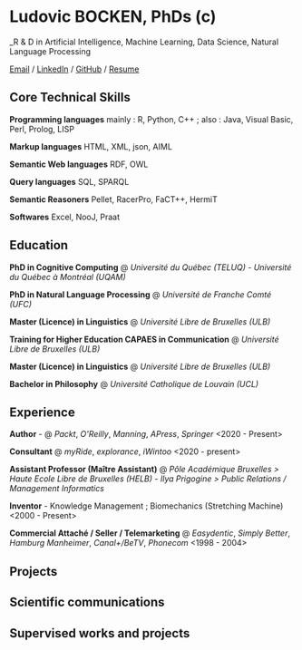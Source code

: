 # Ludovic BOCKEN, PhDs (c)

_R & D in Artificial Intelligence, Machine Learning, Data Science, Natural Language Processing

[Email](mailto:lbocken@gmail.com) / [LinkedIn](https://www.linkedin.com/in/ludovicbocken/) / [GitHub](https://github.com/lbocken) / [Resume](https://lbocken.github.io/resume/)

## Core Technical Skills

**Programming languages** mainly : R, Python, C++ ; also : Java, Visual Basic, Perl, Prolog, LISP

**Markup languages** HTML, XML, json, AIML

**Semantic Web languages** RDF, OWL

**Query languages** SQL, SPARQL

**Semantic Reasoners** Pellet, RacerPro, FaCT++, HermiT

**Softwares** Excel, NooJ, Praat 
    
## Education
**PhD in Cognitive Computing** @ *Université du Québec (TELUQ)* - *Université du Québec à Montréal (UQAM)*

**PhD in Natural Language Processing** @ *Université de Franche Comté (UFC)*

**Master (Licence) in Linguistics** @ *Université Libre de Bruxelles (ULB)*

**Training for Higher Education CAPAES in Communication** @ *Université Libre de Bruxelles (ULB)*

**Master (Licence) in Linguistics** @ *Université Libre de Bruxelles (ULB)*

**Bachelor in Philosophy** @ *Université Catholique de Louvain (UCL)*

## Experience

**Author** - @ *Packt*, *O'Reilly*, *Manning*, *APress*, *Springer* <2020 - Present>

**Consultant** @ *myRide*, *explorance*, *iWintoo* <2020 - present>


**Assistant Professor (Maître Assistant)** @ *Pôle Académique Bruxelles > Haute Ecole Libre de Bruxelles (HELB) - Ilya Prigogine > Public Relations / Management Informatics*

**Inventor** - Knowledge Management ; Biomechanics (Stretching Machine) <2000 - Present>

**Commercial Attaché / Seller / Telemarketing** @ *Easydentic*, *Simply Better*, *Hamburg Manheimer*, *Canal+/BeTV*, *Phonecom* <1998 - 2004>

## Projects

## Scientific communications

## Supervised works and projects
